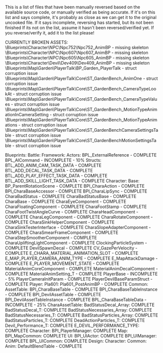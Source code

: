 This is a list of files that have been manually reversed based on the available source code, or manually verified as being accurate.
If it's on this list and says complete, it's probably as close as we can get it to the original uncooked file.
If it says incomplete, reversing has started, but its not been finished
If its not on the list, assume it hasn't been reversed/verified yet. If you reverse/verify it, add it to the list please!

CURRENTLY BROKEN ASSETS:
\Blueprints\Character\NPC\Npc752\Npc752_AnimBP - missing skeleton
\Blueprints\Character\NPC\Npc607\Npc607_AnimBP - missing skeleton
\Blueprints\Character\NPC\Npc605\Npc605_AnimBP - missing skeleton
\Blueprints\Character\Devil\Dev409\Dev409_AnimBP - missing skeleton
\Blueprints\Map\Garden\PlayerTalk\BP_Garden_PlayerTalk - struct corruption issue
\Blueprints\Map\Garden\PlayerTalk\Core\ST_GardenBench_AnimOne - struct corruption issue
\Blueprints\Map\Garden\PlayerTalk\Core\ST_GardenBench_CameraTypeLookAt - struct corruption issue
\Blueprints\Map\Garden\PlayerTalk\Core\ST_GardenBench_CameraTypeValues - struct corruption issue
\Blueprints\Map\Garden\PlayerTalk\Core\ST_GardenBench_MotionTypeAnimationInCameraSetting - struct corruption issue
\Blueprints\Map\Garden\PlayerTalk\Core\ST_GardenBench_MotionTypeAnimations - struct corruption issue
\Blueprints\Map\Garden\PlayerTalk\Core\ST_GardenBenchCameraSettingsTable - struct corruption issue
\Blueprints\Map\Garden\PlayerTalk\Core\ST_GardenBenchMotionSettingsTable - struct corruption issue


Blueprints:
	Battle:
		Framework:
			Actors:
				BPL_ExternalReference - COMPLETE
				BPL_AICommand - INCOMPLETE - 10%
			Structs:
				BTL_ADD_ANIM_CAM_TASK_DATA - COMPLETE
				BTL_ADD_DECAL_TASK_DATA - COMPLETE
				BTL_ADD_PLAY_EFFECT_TASK_DATA - COMPLETE
				BTL_ADD_SKILL_LIGHT_TASK_DATA - COMPLETE
	Character:
		Base:
			BP_ParentRotationScene - COMPLETE
			BPI_CharaAction - COMPLETE
			BPI_CharaBaseAccessor - COMPLETE
			BPI_CharaLipSync - COMPLETE
			CharaBadStatus - COMPLETE
			CharaBadStatusBase - COMPLETE
			CharaBase - COMPLETE
			CharaEyeComponent - COMPLETE
			CharaFloatingComponent - COMPLETE
			CharaFootStamp - COMPLETE
			CharaFootTwistAngleCurve - COMPLETE
			CharaHeadComponent - COMPLETE
			CharaLegComponent - COMPLETE
			CharaRotateComponent - COMPLETE
			CharaSinkHelperComponent - COMPLETE
			CharaSinkTesterInterface - COMPLETE
			CharaSlopeAdapterComponent - COMPLETE
			CharaSmearFrameComponent - COMPLETE
			CharaStepSmootherComponent - COMPLETE
			CharaUpliftingLightComponent - COMPLETE
			ClockingParticleSystem - COMPLETE
			DevilSpawnDecal - COMPLETE
			CV_GazePerVelocity - COMPLETE
			E_CHARA_MATERIAL_ANIMATION_SLOT - COMPLETE
			E_MAP_PLAYER_CAMERA_ANIM_TYPE - COMPLETE
			E_MapAttackDamage - COMPLETE
			E_PLAYER_MOVEMENT_STATE - COMPLETE
			MaterialAnimCoreComponent - COMPLETE
			MaterialAnimDecalComponent - COMPLETE
			MaterialAnimSetting_T - COMPLETE
			PlayerBase - INCOMPLETE - 5%
			PlayerCameraInitParam - COMPLETE
			PlayerDevilBaseParamStruct - COMPLETE
		Player:
			Pla601:
				Pla601_PostAnimBP - COMPLETE
	Common:
		AssetTable:
			BPI_CharaBaseTable - COMPLETE
			BPI_CharaBaseTableInstance - COMPLETE
			BPI_DevilAssetTable - COMPLETE
			BPI_DevilAssetTableInstance - COMPLETE
			BPL_CharaBaseTableData - INCOMPLETE - 25%
			CharaAssetTable:
				BadStatusDecal_Array: COMPLETE
				BadStatusDecal_T: COMPLETE
				BadStatusNecessaries_Array: COMPLETE
				BadStatusNecessaries_T: COMPLETE
				BadStatusParticles_Array: COMPLETE
				BadStatusParticles_T: COMPLETE
				DeadActionParticles_T: COMPLETE
				Devil_Performance_T: COMPLETE
				E_DEVIL_PERFORMANCE_TYPE: COMPLETE
		Character:
			BPI_PlayerManager: COMPLETE
	Map:
		BPI_MapCommon: COMPLETE
	UI:
		BPI_UIActor: COMPLETE
		BPI_UIManager: COMPLETE
		BPL_UICommon: COMPLETE
Design:
	Character:
		Common:
			Anim:
				DefaultBlendTable - COMPLETE